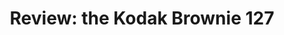---
title: "Review: the Kodak Brownie 127"
pullquote: "Using this camera in 2020 is like putting your finger in a sticky toffee pudding."
excerpt: "Joe Snapps goes back in time to review the Kodak Brownie 127 camera. And he doesn't much like it."
image: "/assets/images/stock-images/stock-image-7.png"
image-alt: "A photograph of a Kodak camera next to another Kodak camera"
layout: post
---